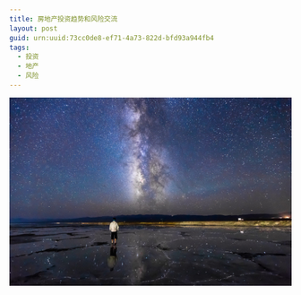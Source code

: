 ```yaml
---
title: 房地产投资趋势和风险交流
layout: post
guid: urn:uuid:73cc0de8-ef71-4a73-822d-bfd93a944fb4
tags:
  - 投资
  - 地产
  - 风险
---
```



[![](/media/files/2015/05/07/jzdx.png)](https://raw.githubusercontent.com/mba811/image/master/fdc1.png)

```

```

